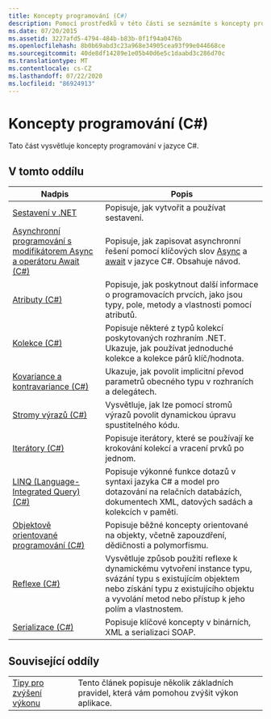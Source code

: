 ```yaml
---
title: Koncepty programování (C#)
description: Pomocí prostředků v této části se seznámíte s koncepty programování v jazyce C#, včetně objektově orientovaného programování.
ms.date: 07/20/2015
ms.assetid: 3227afd5-4794-484b-b83b-0f1f94a0476b
ms.openlocfilehash: 8b0b69abd3c23a968e34905cea93f99e044668ce
ms.sourcegitcommit: 40de8df14289e1e05b40d6e5c1daabd3c286d70c
ms.translationtype: MT
ms.contentlocale: cs-CZ
ms.lasthandoff: 07/22/2020
ms.locfileid: "86924913"
---
```

# <a name="programming-concepts-c"></a>Koncepty programování (C#)
Tato část vysvětluje koncepty programování v jazyce C#.  
  
## <a name="in-this-section"></a>V tomto oddílu  
  
|Nadpis|Popis|  
|-----------|-----------------|  
|[Sestavení v .NET](../../../standard/assembly/index.md)|Popisuje, jak vytvořit a používat sestavení.|  
|[Asynchronní programování s modifikátorem Async a operátoru Await (C#)](./async/index.md)|Popisuje, jak zapisovat asynchronní řešení pomocí klíčových slov [Async](../../language-reference/keywords/async.md) a [await](../../language-reference/operators/await.md) v jazyce C#. Obsahuje návod.|  
|[Atributy (C#)](./attributes/index.md)|Popisuje, jak poskytnout další informace o programovacích prvcích, jako jsou typy, pole, metody a vlastnosti pomocí atributů.|  
|[Kolekce (C#)](./collections.md)|Popisuje některé z typů kolekcí poskytovaných rozhraním .NET. Ukazuje, jak používat jednoduché kolekce a kolekce párů klíč/hodnota.|  
|[Kovariance a kontravariance (C#)](./covariance-contravariance/index.md)|Ukazuje, jak povolit implicitní převod parametrů obecného typu v rozhraních a delegátech.|  
|[Stromy výrazů (C#)](./expression-trees/index.md)|Vysvětluje, jak lze pomocí stromů výrazů povolit dynamickou úpravu spustitelného kódu.|  
|[Iterátory (C#)](./iterators.md)|Popisuje iterátory, které se používají ke krokování kolekcí a vracení prvků po jednom.|  
|[LINQ (Language-Integrated Query) (C#)](./linq/index.md)|Popisuje výkonné funkce dotazů v syntaxi jazyka C# a model pro dotazování na relačních databázích, dokumentech XML, datových sadách a kolekcích v paměti.|  
|[Objektově orientované programování (C#)](./object-oriented-programming.md)|Popisuje běžné koncepty orientované na objekty, včetně zapouzdření, dědičnosti a polymorfismu.|  
|[Reflexe (C#)](./reflection.md)|Vysvětluje způsob použití reflexe k dynamickému vytvoření instance typu, svázání typu s existujícím objektem nebo získání typu z existujícího objektu a vyvolání metod nebo přístup k jeho polím a vlastnostem.|  
|[Serializace (C#)](./serialization/index.md)|Popisuje klíčové koncepty v binárních, XML a serializaci SOAP.|  
  
## <a name="related-sections"></a>Související oddíly  
  
|||  
|---|---|  
|[Tipy pro zvýšení výkonu](../../../framework/performance/performance-tips.md) | Tento článek popisuje několik základních pravidel, která vám pomohou zvýšit výkon aplikace.|
